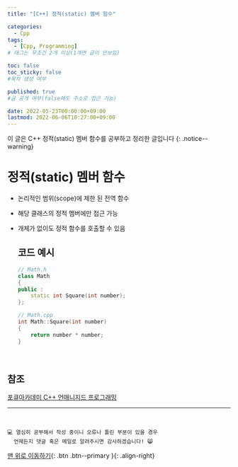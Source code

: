 ```yaml
---
title: "[C++] 정적(static) 멤버 함수" 

categories:
  - Cpp
tags:
  - [Cpp, Programming]
# 태그는 무조건 2개 이상(1개면 글이 안보임)

toc: false
toc_sticky: false
#목차 생성 여부

published: true
#글 공개 여부(false해도 주소로 접근 가능)

date: 2022-05-23T00:00:00+09:00
lastmod: 2022-06-06T10:27:00+09:00
---
```


이 글은 C++ 정적(static) 멤버 함수를 공부하고 정리한 글입니다
{: .notice--warning}

# 정적(static) 멤버 함수
- 논리적인 범위(scope)에 제한 된 전역 함수
- 해당 클래스의 정적 멤버에만 접근 가능
- 개체가 없이도 정적 함수를 호출할 수 있음
  
  ## 코드 예시
  ```cpp
  // Math.h
  class Math
  {
  public :
      static int Square(int number);
  };

  // Math.cpp
  int Math::Square(int number)
  {
      return number * number;
  }
  ```

<br>

## 참조
[포큐아카데미 C++ 언매니지드 프로그래밍](https://pocu-ko.teachable.com/p/comp3200)

***
<br>

    💻 열심히 공부해서 작성 중이니 오류나 틀린 부분이 있을 경우 
      언제든지 댓글 혹은 메일로 알려주시면 감사하겠습니다! 😸

[맨 위로 이동하기](#){: .btn .btn--primary }{: .align-right}